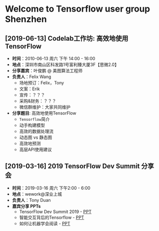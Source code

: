 # Welcome to Tensorflow user group Shenzhen

## [**2019-06-13**] Codelab工作坊: 高效地使用TensorFlow

- **时间**：2010-06-13 周六 下午 14:00 - 16:00
- **地点**：深圳市南山区科发路1号富利臻大厦3F【思微2.0】
- **分享嘉宾**：叶俊鹏 @ 美图算法工程师
- **负责人**：Felix Wang
    - 场地预订：Felix，Tony
    - 文案：Erik
    - 宣传：？？？
    - 采购&财务：？？？
    - 微信群维护：大家共同维护
- **分享题目**: 高效地使用TensorFlow
    - `Tensorflow`简介
    - 动手构建模型
    - 高效的数据处理流
    - 动态图 vs 静态图
    - 高效地预测
    - 高层API使用建议



## [**2019-03-16**] 2019 TensorFlow Dev Summit 分享会

- **时间**：2019-03-16 周六 下午2:00 - 6:00
- **地点**：wework@深业上城
- **负责人**：Tony Duan
- **嘉宾分享 PPTs**
    - TensorFlow Dev Summit 2019 - [PPT](https://tduan.netlify.com/ppt/2019tfds_intro#1)
    - 智能交互背后的Tensorflow - [PPT](https://github.com/tfug-shenzhen/tfug_sz_docs/blob/master/201903/slides/%E6%99%BA%E8%83%BD%E4%BA%A4%E4%BA%92%E8%83%8C%E5%90%8E%E7%9A%84Tensorflow.pdf)
    - 如何让机器学会阅读 - [PPT](https://github.com/tfug-shenzhen/tfug_sz_docs/blob/master/201903/slides/teach_machine_comprehension.pdf)